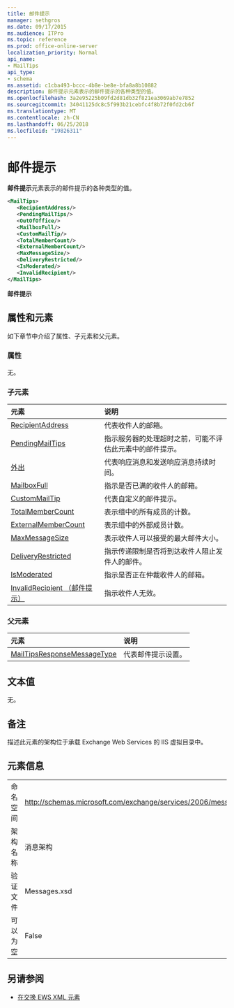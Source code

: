 ```yaml
---
title: 邮件提示
manager: sethgros
ms.date: 09/17/2015
ms.audience: ITPro
ms.topic: reference
ms.prod: office-online-server
localization_priority: Normal
api_name:
- MailTips
api_type:
- schema
ms.assetid: c1cba493-bccc-4b8e-be8e-bfa8a8b10882
description: 邮件提示元素表示的邮件提示的各种类型的值。
ms.openlocfilehash: 3a2e95225b09fd2d81db32f821ea3069ab7e7852
ms.sourcegitcommit: 34041125dc8c5f993b21cebfc4f8b72f0fd2cb6f
ms.translationtype: MT
ms.contentlocale: zh-CN
ms.lasthandoff: 06/25/2018
ms.locfileid: "19826311"
---
```

# <a name="mailtips"></a>邮件提示

**邮件提示**元素表示的邮件提示的各种类型的值。 
  
```XML
<MailTips>
   <RecipientAddress/>
   <PendingMailTips/>
   <OutOfOffice/>
   <MailboxFull/>
   <CustomMailTip/>
   <TotalMemberCount/>
   <ExternalMemberCount/>
   <MaxMessageSize/>
   <DeliveryRestricted/>
   <IsModerated/>
   <InvalidRecipient/>
</MailTips>
```

 **邮件提示**
## <a name="attributes-and-elements"></a>属性和元素

如下章节中介绍了属性、子元素和父元素。
  
### <a name="attributes"></a>属性

无。
  
### <a name="child-elements"></a>子元素

|**元素**|**说明**|
|:-----|:-----|
|[RecipientAddress](recipientaddress.md) <br/> |代表收件人的邮箱。  <br/> |
|[PendingMailTips](pendingmailtips.md) <br/> |指示服务器的处理超时之前，可能不评估此元素中的邮件提示。  <br/> |
|[外出](outofoffice.md) <br/> |代表响应消息和发送响应消息持续时间。  <br/> |
|[MailboxFull](mailboxfull.md) <br/> |指示是否已满的收件人的邮箱。  <br/> |
|[CustomMailTip](custommailtip.md) <br/> |代表自定义的邮件提示。  <br/> |
|[TotalMemberCount](totalmembercount.md) <br/> |表示组中的所有成员的计数。  <br/> |
|[ExternalMemberCount](externalmembercount.md) <br/> |表示组中的外部成员计数。  <br/> |
|[MaxMessageSize](maxmessagesize.md) <br/> |表示收件人可以接受的最大邮件大小。  <br/> |
|[DeliveryRestricted](deliveryrestricted.md) <br/> |指示传递限制是否将到达收件人阻止发件人的邮件。  <br/> |
|[IsModerated](ismoderated.md) <br/> |指示是否正在仲裁收件人的邮箱。  <br/> |
|[InvalidRecipient （邮件提示）](invalidrecipient-mailtips.md) <br/> |指示收件人无效。  <br/> |
   
### <a name="parent-elements"></a>父元素

|**元素**|**说明**|
|:-----|:-----|
|[MailTipsResponseMessageType](mailtipsresponsemessagetype.md) <br/> |代表邮件提示设置。  <br/> |
   
## <a name="text-value"></a>文本值

无。
  
## <a name="remarks"></a>备注

描述此元素的架构位于承载 Exchange Web Services 的 IIS 虚拟目录中。
  
## <a name="element-information"></a>元素信息

|||
|:-----|:-----|
|命名空间  <br/> |http://schemas.microsoft.com/exchange/services/2006/messages  <br/> |
|架构名称  <br/> |消息架构  <br/> |
|验证文件  <br/> |Messages.xsd  <br/> |
|可以为空  <br/> |False  <br/> |
   
## <a name="see-also"></a>另请参阅



- [在交换 EWS XML 元素](ews-xml-elements-in-exchange.md)

